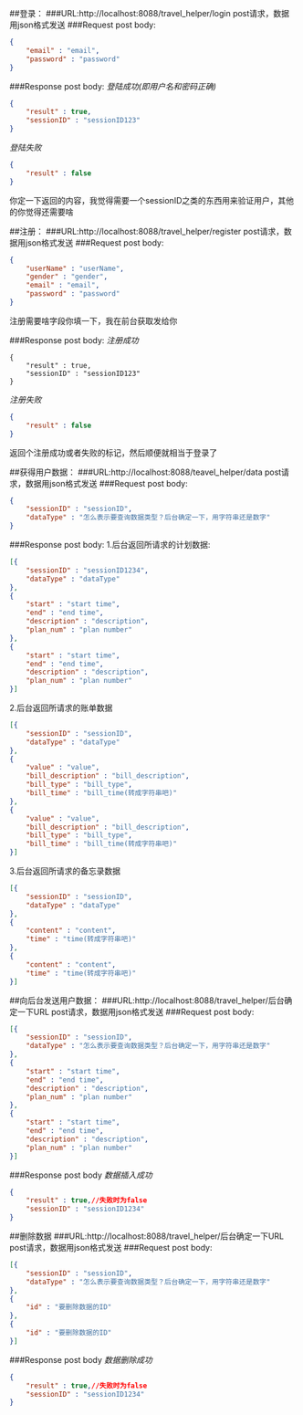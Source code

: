 ##登录：
###URL:http://localhost:8088/travel_helper/login
post请求，数据用json格式发送
###Request post body:
```json
{
	"email" : "email",
	"password" : "password"
}
```
###Response post body:
*登陆成功(即用户名和密码正确)*
```json
{
	"result" : true,
	"sessionID" : "sessionID123"
}
```
*登陆失败*
```json
{
	"result" : false
}
```
你定一下返回的内容，我觉得需要一个sessionID之类的东西用来验证用户，其他的你觉得还需要啥


##注册：
###URL:http://localhost:8088/travel_helper/register
post请求，数据用json格式发送
###Request post body:
```json
{
	"userName" : "userName",
	"gender" : "gender",
	"email" : "email",
	"password" : "password"
}
```
注册需要啥字段你填一下，我在前台获取发给你

###Response post body:
*注册成功*
```josn
{
	"result" : true,
	"sessionID" : "sessionID123"
}
```
*注册失败*
```json
{
	"result" : false
}
```
返回个注册成功或者失败的标记，然后顺便就相当于登录了

##获得用户数据：
###URL:http://localhost:8088/teavel_helper/data
post请求，数据用json格式发送
###Request post body:
```json
{
	"sessionID" : "sessionID",
	"dataType" : "怎么表示要查询数据类型？后台确定一下，用字符串还是数字"
}
```
###Response post body:
1.后台返回所请求的计划数据:
```json
[{
	"sessionID" : "sessionID1234",
	"dataType" : "dataType"
},
{
	"start" : "start time",
	"end" : "end time",
	"description" : "description",
	"plan_num" : "plan number"
},
{
	"start" : "start time",
	"end" : "end time",
	"description" : "description",
	"plan_num" : "plan number"
}]
```
2.后台返回所请求的账单数据
```json
[{
	"sessionID" : "sessionID",
	"dataType" : "dataType"
},
{
	"value" : "value",
	"bill_description" : "bill_description",
	"bill_type" : "bill_type",
	"bill_time" : "bill_time(转成字符串吧)"
},
{
	"value" : "value",
	"bill_description" : "bill_description",
	"bill_type" : "bill_type",
	"bill_time" : "bill_time(转成字符串吧)"
}]
```
3.后台返回所请求的备忘录数据
```json
[{
	"sessionID" : "sessionID",
	"dataType" : "dataType"
},
{
	"content" : "content",
	"time" : "time(转成字符串吧)"
},
{
	"content" : "content",
	"time" : "time(转成字符串吧)"
}]
```
##向后台发送用户数据：
###URL:http://localhost:8088/travel_helper/后台确定一下URL
post请求，数据用json格式发送
###Request post body:
```json
[{
	"sessionID" : "sessionID",
	"dataType" : "怎么表示要查询数据类型？后台确定一下，用字符串还是数字"
},
{
	"start" : "start time",
	"end" : "end time",
	"description" : "description",
	"plan_num" : "plan number"
},
{
	"start" : "start time",
	"end" : "end time",
	"description" : "description",
	"plan_num" : "plan number"
}]
```
###Response post body
*数据插入成功*
```json
{
	"result" : true,//失败时为false
	"sessionID" : "sessionID1234"
}
```

##删除数据
###URL:http://localhost:8088/travel_helper/后台确定一下URL
post请求，数据用json格式发送
###Request post body:
```json
[{
	"sessionID" : "sessionID",
	"dataType" : "怎么表示要查询数据类型？后台确定一下，用字符串还是数字"
},
{
	"id" : "要删除数据的ID"
},
{
	"id" : "要删除数据的ID"
}]
```
###Response post body
*数据删除成功*
```json
{
	"result" : true,//失败时为false
	"sessionID" : "sessionID1234"
}
```
